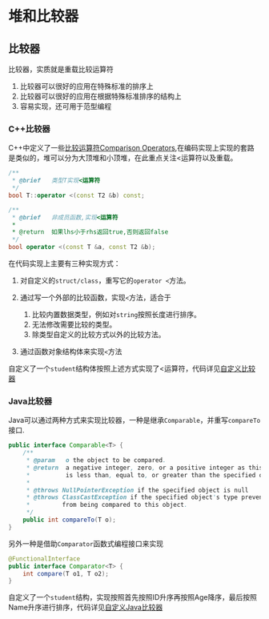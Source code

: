 # 堆和比较器



## 比较器

比较器，实质就是重载比较运算符

1. 比较器可以很好的应用在特殊标准的排序上
2. 比较器可以很好的应用在根据特殊标准排序的结构上
3. 容易实现，还可用于范型编程



### C++比较器

C++中定义了一些[比较运算符Comparison Operators](https://en.cppreference.com/w/cpp/language/operator_comparison),在编码实现上实现的套路是类似的，堆可以分为大顶堆和小顶堆，在此重点关注<运算符以及重载。

```C++
/**
 * @brief   类型T实现<运算符
 */
bool T::operator <(const T2 &b) const;

/**
 * @brief   非成员函数,实现<运算符
 * 
 * @return  如果lhs小于rhs返回true,否则返回false
 */
bool operator <(const T &a, const T2 &b);
```

在代码实现上主要有三种实现方式：

1.  对自定义的`struct/class`，重写它的`operator <`方法。
2.  通过写一个外部的比较函数，实现`<`方法，适合于
    1.  比较内置数据类型，例如对`string`按照长度进行排序。
    2.  无法修改需要比较的类型。
    3.  除类型自定义的比较方式以外的比较方法。

3. 通过函数对象结构体来实现`<`方法



自定义了一个`student`结构体按照上述方式实现了<运算符，代码详见[自定义比较器](https://github.com/DepInjoy/geektime/blob/main/algorithm/CPP/Comparator/CustomComparator.cpp)

### Java比较器

Java可以通过两种方式来实现比较器，一种是继承`Comparable`，并重写`compareTo`接口.

```java
public interface Comparable<T> {
    /**
     * @param   o the object to be compared.
     * @return  a negative integer, zero, or a positive integer as this object
     *          is less than, equal to, or greater than the specified object.
     *
     * @throws NullPointerException if the specified object is null
     * @throws ClassCastException if the specified object's type prevents it
     *         from being compared to this object.
     */
    public int compareTo(T o);
}
```

另外一种是借助`Comparator`函数式编程接口来实现

```java
@FunctionalInterface
public interface Comparator<T> {
    int compare(T o1, T o2);
}
```



自定义了一个`student`结构，实现按照首先按照ID升序再按照Age降序，最后按照Name升序进行排序，代码详见[自定义Java比较器](https://github.com/DepInjoy/geektime/blob/main/algorithm/Java/algorithm-project/src/main/java/algorithm/training/struct/Heap/C06_01_Comparator.java)

